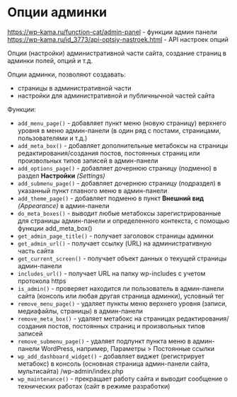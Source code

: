 # Опции админки
https://wp-kama.ru/function-cat/admin-panel - функции админ панели  
https://wp-kama.ru/id_3773/api-optsiy-nastroek.html - API настроек опций

Опции (настройки) административной части сайта, создание страниц в админки полей, опций и т.д.

Опции админки, позволяют создавать:
- страницы в административной части
- настройки для административной и публичнычной частей сайта

Функции:
- `add_menu_page()` - добавляет пункт меню (новую страницу) верхнего уровня в меню админ-панели (в один ряд с постами, страницами, пользователями и т.д.)
- `add_meta_box()` - добавляет дополнительные метабоксы на страницы редактирования/создания постов, постоянных страниц или произвольных типов записей в админ-панели
- `add_options_page()` - добавляет дочернюю страницу (подменю) в раздел **Настройки** *(Settings)*
- `add_submenu_page()` - добавляет дочернюю страницу (подраздел) в указанный пункт главного меню в админ-панели
- `add_theme_page()` - добавляет подменю в пункт **Внешний вид** *(Appearance)* в админ-панели
- `do_meta_boxes()` - выводит любые метабоксы зарегистрированные для страницы админ-панели и определенного контекста, с помощью функции add_meta_box()
- `get_admin_page_title()` - получает заголовок страницы админки
- `get_admin_url()` - получает ссылку (URL) на административную часть сайта
- `get_current_screen()` - получает объект данных о текущей страницы админ-панели
- `includes_url()` - получает URL на папку wp-includes с учетом протокола https
- `is_admin()` - проверяет находится ли пользователь в админ-панели сайта (консоль или любая другая страница админки), условный тег
- `remove_menu_page()` - удаляет пункты меню верхнего уровня (записи, медиафайлы, страницы) в админ-панели
- `remove_meta_box()` - удаляет метабокс на страницах редактирования/создания постов, постоянных страниц и произвольных типов записей
- `remove_submenu_page()` - удаляет подпункт пункта меню в админ-панели WordPress, например, Параметры > Постоянные ссылки
- `wp_add_dashboard_widget()` - добавляет виджет (регистрирует метабокс) в консоль (основная страница админ-панели сайта, мультисайта) /wp-admin/index.php
- `wp_maintenance()` - прекращает работу сайта и выводит сообщение о технических работах (сайт в режиме разработки)


